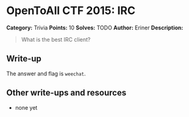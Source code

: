 # OpenToAll CTF 2015: IRC

**Category:** Trivia
**Points:** 10
**Solves:** TODO
**Author:** Eriner
**Description:** 

> What is the best IRC client?

## Write-up

The answer and flag is `weechat`.

## Other write-ups and resources

* none yet